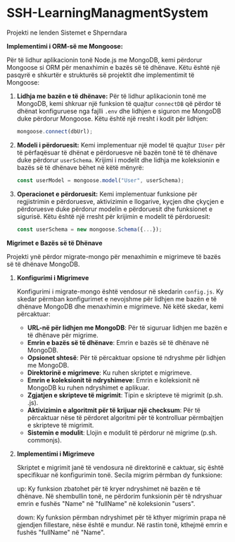 # SSH-LearningManagmentSystem
Projekti ne lenden Sistemet e Shperndara



**Implementimi i ORM-së me Mongoose:**

Për të lidhur aplikacionin tonë Node.js me MongoDB, kemi përdorur Mongoose si ORM për menaxhimin e bazës së të dhënave. Këtu është një pasqyrë e shkurtër e strukturës së projektit dhe implementimit të Mongoose:

1. **Lidhja me bazën e të dhënave:**
   Për të lidhur aplikacionin tonë me MongoDB, kemi shkruar një funksion të quajtur `connectDB` që përdor të dhënat konfiguruese nga fajlli `.env` dhe lidhjen e siguron me MongoDB duke përdorur Mongoose. Këtu është një rresht i kodit për lidhjen:

   ```javascript
   mongoose.connect(dbUrl);
   ```

2. **Modeli i përdoruesit:**
   Kemi implementuar një model të quajtur `IUser` për të përfaqësuar të dhënat e përdoruesve në bazën tonë të të dhënave duke përdorur `userSchema`. Krijimi i modelit dhe lidhja me koleksionin e bazës së të dhënave bëhet në këtë mënyrë:

   ```javascript
   const userModel = mongoose.model("User", userSchema);
   ```

3. **Operacionet e përdoruesit:**
   Kemi implementuar funksione për regjistrimin e përdoruesve, aktivizimin e llogarive, kyçjen dhe çkyçjen e përdoruesve duke përdorur modelin e përdoruesit dhe funksionet e sigurisë. Këtu është një rresht për krijimin e modelit të përdoruesit:

   ```javascript
   const userSchema = new mongoose.Schema({...});
   ```

**Migrimet e Bazës së të Dhënave**

Projekti ynë përdor migrate-mongo për menaxhimin e migrimeve të bazës së të dhënave MongoDB. 

   1. **Konfigurimi i Migrimeve**
      
      Konfigurimi i migrate-mongo është vendosur në skedarin `config.js`. Ky skedar përmban konfigurimet e nevojshme për lidhjen me bazën e të dhënave MongoDB dhe menaxhimin e migrimeve. Në këtë skedar, kemi përcaktuar:

      - **URL-në për lidhjen me MongoDB**: Për të siguruar lidhjen me bazën e të dhënave për migrime.
      - **Emrin e bazës së të dhënave**: Emrin e bazës së të dhënave në MongoDB.
      - **Opsionet shtesë**: Për të përcaktuar opsione të ndryshme për lidhjen me MongoDB.
      - **Direktorinë e migrimeve**: Ku ruhen skriptet e migrimeve.
      - **Emrin e koleksionit të ndryshimeve**: Emrin e koleksionit në MongoDB ku ruhen ndryshimet e aplikuar.
      - **Zgjatjen e skripteve të migrimit**: Tipin e skripteve të migrimit (p.sh. .js).
      - **Aktivizimin e algoritmit për të krijuar një checksum**: Për të përcaktuar nëse të përdoret algoritmi për të kontrolluar përmbajtjen e skripteve të migrimit.
      - **Sistemin e modulit**: Llojin e modulit të përdorur në migrime (p.sh. commonjs).
   
   2. **Implementimi i Migrimeve**
   
      Skriptet e migrimit janë të vendosura në direktorinë e caktuar, siç është specifikuar në konfigurimin tonë. Secila migrim përmban dy funksione:
      
      up: Ky funksion zbatohet për të kryer ndryshimet në bazën e të dhënave. Në shembullin tonë, ne përdorim funksionin për të ndryshuar emrin e fushës "Name" në "fullName" në koleksionin "users".
      
      down: Ky funksion përmban ndryshimet për të kthyer migrimin prapa në gjendjen fillestare, nëse është e mundur. Në rastin tonë, kthejmë emrin e fushës "fullName" në "Name".


